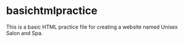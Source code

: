 # basichtmlpractice
This is a basic HTML practice file for creating a website named Unisex Salon and Spa.
